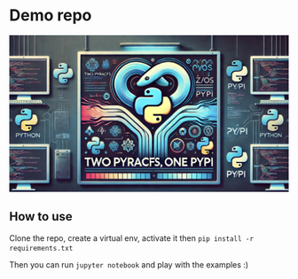 # Demo repo

![alt text](https://github.com/wizardofzos/LasVegas-2874/blob/main/gfx/img.png?raw=true)

## How to use

Clone the repo, create a virtual env, activate it then `pip install -r requirements.txt`

Then you can run `jupyter notebook` and play with the examples :)
